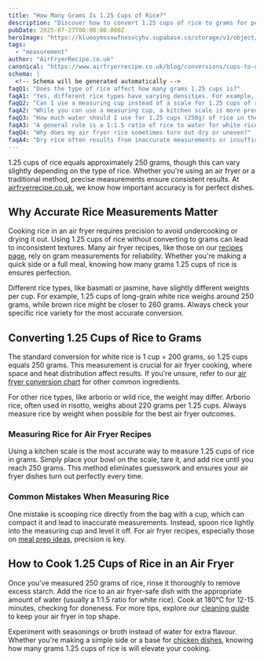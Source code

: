 ```yaml
---
title: "How Many Grams Is 1.25 Cups of Rice?"
description: "Discover how to convert 1.25 cups of rice to grams for perfect air fryer meals every time. Get precise measurements and cooking tips now!"
pubDate: 2025-07-27T00:00:00.000Z
heroImage: "https://klueoymssxwfnxsvcyhv.supabase.co/storage/v1/object/public/Shmucket/how-many-grams-is-1-25-cups-of-rice.webp"
tags:
  - "measurement"
author: "AirFryerRecipe.co.uk"
canonical: "https://www.airfryerrecipe.co.uk/blog/conversions/cups-to-grams/how-many-grams-is-1-25-cups-of-rice"
schema: |
  <!-- Schema will be generated automatically -->
faqQ1: "Does the type of rice affect how many grams 1.25 cups is?"
faqA1: "Yes, different rice types have varying densities. For example, 1.25 cups of white rice is about 250 grams, while brown rice may weigh closer to 260 grams. Always check the specific type you're using for the most accurate conversion."
faqQ2: "Can I use a measuring cup instead of a scale for 1.25 cups of rice?"
faqA2: "While you can use a measuring cup, a kitchen scale is more precise. Scooping rice directly can compact it, leading to inconsistent measurements. For best results in air fryer cooking, weighing your rice ensures perfect texture every time."
faqQ3: "How much water should I use for 1.25 cups (250g) of rice in the air fryer?"
faqA3: "A general rule is a 1:1.5 ratio of rice to water for white rice. For 250 grams (1.25 cups), use 375ml of water. Adjust slightly for brown rice, which may need more water and a longer cooking time."
faqQ4: "Why does my air fryer rice sometimes turn out dry or uneven?"
faqA4: "Dry rice often results from inaccurate measurements or insufficient water. Ensure you're using 250 grams (1.25 cups) of rice with the correct water ratio. Also, stir halfway through cooking to promote even heat distribution in the air fryer."
---
```

<p>1.25 cups of rice equals approximately 250 grams, though this can vary slightly depending on the type of rice. Whether you're using an air fryer or a traditional method, precise measurements ensure consistent results. At <a href=https://www.airfryerrecipe.co.uk>airfryerrecipe.co.uk</a>, we know how important accuracy is for perfect dishes.</p>

<h2>Why Accurate Rice Measurements Matter</h2>  
<p>Cooking rice in an air fryer requires precision to avoid undercooking or drying it out. Using 1.25 cups of rice without converting to grams can lead to inconsistent textures. Many air fryer recipes, like those on our <a href=https://www.airfryerrecipe.co.uk/recipes>recipes page</a>, rely on gram measurements for reliability. Whether you're making a quick side or a full meal, knowing how many grams 1.25 cups of rice is ensures perfection.</p>  
<p>Different rice types, like basmati or jasmine, have slightly different weights per cup. For example, 1.25 cups of long-grain white rice weighs around 250 grams, while brown rice might be closer to 260 grams. Always check your specific rice variety for the most accurate conversion.</p>  

<h2>Converting 1.25 Cups of Rice to Grams</h2>  
<p>The standard conversion for white rice is 1 cup = 200 grams, so 1.25 cups equals 250 grams. This measurement is crucial for air fryer cooking, where space and heat distribution affect results. If you're unsure, refer to our <a href=https://www.airfryerrecipe.co.uk/air-fryer-conversion-chart>air fryer conversion chart</a> for other common ingredients.</p>  
<p>For other rice types, like arborio or wild rice, the weight may differ. Arborio rice, often used in risotto, weighs about 220 grams per 1.25 cups. Always measure rice by weight when possible for the best air fryer outcomes.</p>  

<h3>Measuring Rice for Air Fryer Recipes</h3>  
<p>Using a kitchen scale is the most accurate way to measure 1.25 cups of rice in grams. Simply place your bowl on the scale, tare it, and add rice until you reach 250 grams. This method eliminates guesswork and ensures your air fryer dishes turn out perfectly every time.</p>  

<h3>Common Mistakes When Measuring Rice</h3>  
<p>One mistake is scooping rice directly from the bag with a cup, which can compact it and lead to inaccurate measurements. Instead, spoon rice lightly into the measuring cup and level it off. For air fryer recipes, especially those on <a href=https://www.airfryerrecipe.co.uk/recipe-category/meal-prep>meal prep ideas</a>, precision is key.</p>  

<h2>How to Cook 1.25 Cups of Rice in an Air Fryer</h2>  
<p>Once you've measured 250 grams of rice, rinse it thoroughly to remove excess starch. Add the rice to an air fryer-safe dish with the appropriate amount of water (usually a 1:1.5 ratio for white rice). Cook at 180°C for 12-15 minutes, checking for doneness. For more tips, explore our <a href=https://www.airfryerrecipe.co.uk/air-fryer-cleaner>cleaning guide</a> to keep your air fryer in top shape.</p>  
<p>Experiment with seasonings or broth instead of water for extra flavour. Whether you're making a simple side or a base for <a href=https://www.airfryerrecipe.co.uk/recipe-category/chicken>chicken dishes</a>, knowing how many grams 1.25 cups of rice is will elevate your cooking.</p>
